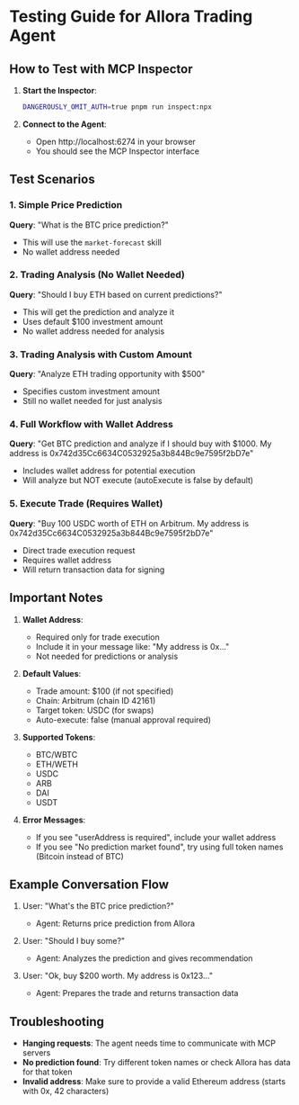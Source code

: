 # Testing Guide for Allora Trading Agent

## How to Test with MCP Inspector

1. **Start the Inspector**:

   ```bash
   DANGEROUSLY_OMIT_AUTH=true pnpm run inspect:npx
   ```

2. **Connect to the Agent**:
   - Open http://localhost:6274 in your browser
   - You should see the MCP Inspector interface

## Test Scenarios

### 1. Simple Price Prediction

**Query**: "What is the BTC price prediction?"

- This will use the `market-forecast` skill
- No wallet address needed

### 2. Trading Analysis (No Wallet Needed)

**Query**: "Should I buy ETH based on current predictions?"

- This will get the prediction and analyze it
- Uses default $100 investment amount
- No wallet address needed for analysis

### 3. Trading Analysis with Custom Amount

**Query**: "Analyze ETH trading opportunity with $500"

- Specifies custom investment amount
- Still no wallet needed for just analysis

### 4. Full Workflow with Wallet Address

**Query**: "Get BTC prediction and analyze if I should buy with $1000. My address is 0x742d35Cc6634C0532925a3b844Bc9e7595f2bD7e"

- Includes wallet address for potential execution
- Will analyze but NOT execute (autoExecute is false by default)

### 5. Execute Trade (Requires Wallet)

**Query**: "Buy 100 USDC worth of ETH on Arbitrum. My address is 0x742d35Cc6634C0532925a3b844Bc9e7595f2bD7e"

- Direct trade execution request
- Requires wallet address
- Will return transaction data for signing

## Important Notes

1. **Wallet Address**:

   - Required only for trade execution
   - Include it in your message like: "My address is 0x..."
   - Not needed for predictions or analysis

2. **Default Values**:

   - Trade amount: $100 (if not specified)
   - Chain: Arbitrum (chain ID 42161)
   - Target token: USDC (for swaps)
   - Auto-execute: false (manual approval required)

3. **Supported Tokens**:

   - BTC/WBTC
   - ETH/WETH
   - USDC
   - ARB
   - DAI
   - USDT

4. **Error Messages**:
   - If you see "userAddress is required", include your wallet address
   - If you see "No prediction market found", try using full token names (Bitcoin instead of BTC)

## Example Conversation Flow

1. User: "What's the BTC price prediction?"

   - Agent: Returns price prediction from Allora

2. User: "Should I buy some?"

   - Agent: Analyzes the prediction and gives recommendation

3. User: "Ok, buy $200 worth. My address is 0x123..."
   - Agent: Prepares the trade and returns transaction data

## Troubleshooting

- **Hanging requests**: The agent needs time to communicate with MCP servers
- **No prediction found**: Try different token names or check Allora has data for that token
- **Invalid address**: Make sure to provide a valid Ethereum address (starts with 0x, 42 characters)
